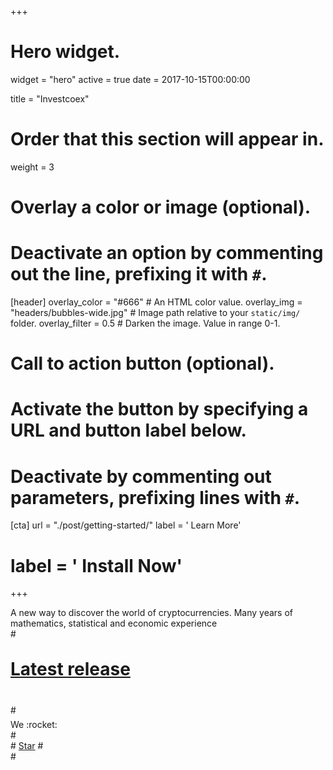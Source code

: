 +++
# Hero widget.
widget = "hero"
active = true
date = 2017-10-15T00:00:00

title = "Investcoex"

# Order that this section will appear in.
weight = 3

# Overlay a color or image (optional).
#   Deactivate an option by commenting out the line, prefixing it with `#`.
[header]
  overlay_color = "#666"  # An HTML color value.
  overlay_img = "headers/bubbles-wide.jpg"  # Image path relative to your `static/img/` folder.
  overlay_filter = 0.5  # Darken the image. Value in range 0-1.

# Call to action button (optional).
#   Activate the button by specifying a URL and button label below.
#   Deactivate by commenting out parameters, prefixing lines with `#`.
[cta]
  url = "./post/getting-started/"
  label = '<i class="fab fa-think-peaks"></i> Learn More'
#  label = '<i class="fas fa-download"></i> Install Now'
+++

A new way to discover the world of cryptocurrencies. Many years of mathematics, statistical and economic experience  
#<div style="margin-top: -0.5rem;">
#  <a id="academic-release" href="https://sourcethemes.com/academic/updates" data-repo="gcushen/hugo-academic">
#  Latest release <!-- V -->
#  </a>
#</div>
<div style="margin-top: -0.5rem;">
  We :rocket:
</div>
#<div class="mt-3">
#  <a class="github-button" href="https://github.com/gcushen/hugo-academic" data-icon="octicon-star" data-size="large" data-show-count="true" aria-label="Star this on GitHub">Star</a>
#</div>
#<script async defer src="https://buttons.github.io/buttons.js"></script>

